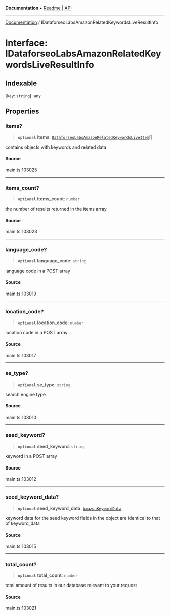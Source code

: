 **Documentation** • [Readme](../README.md) \| [API](../globals.md)

***

[Documentation](../README.md) / IDataforseoLabsAmazonRelatedKeywordsLiveResultInfo

# Interface: IDataforseoLabsAmazonRelatedKeywordsLiveResultInfo

## Indexable

 \[`key`: `string`\]: `any`

## Properties

### items?

> **`optional`** **items**: [`DataforseoLabsAmazonRelatedKeywordsLiveItem`](../classes/DataforseoLabsAmazonRelatedKeywordsLiveItem.md)[]

contains objects with keywords and related data

#### Source

main.ts:103025

***

### items\_count?

> **`optional`** **items\_count**: `number`

the number of results returned in the items array

#### Source

main.ts:103023

***

### language\_code?

> **`optional`** **language\_code**: `string`

language code in a POST array

#### Source

main.ts:103019

***

### location\_code?

> **`optional`** **location\_code**: `number`

location code in a POST array

#### Source

main.ts:103017

***

### se\_type?

> **`optional`** **se\_type**: `string`

search engine type

#### Source

main.ts:103010

***

### seed\_keyword?

> **`optional`** **seed\_keyword**: `string`

keyword in a POST array

#### Source

main.ts:103012

***

### seed\_keyword\_data?

> **`optional`** **seed\_keyword\_data**: [`AmazonKeywordData`](../classes/AmazonKeywordData.md)

keyword data for the seed keyword
fields in the object are identical to that of keyword_data

#### Source

main.ts:103015

***

### total\_count?

> **`optional`** **total\_count**: `number`

total amount of results in our database relevant to your request

#### Source

main.ts:103021
